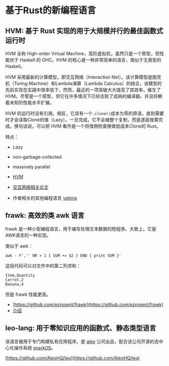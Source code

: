 # 基于Rust的新编程语言

## HVM: 基于 Rust 实现的用于大规模并行的最佳函数式运行时

HVM 全称 High-order Virtual Machine，高阶虚拟机，虽然只是一个原型，但性能优于 Haskell 的 GHC。HVM 的核心是一种非常简单的语言，类似于无类型的 Haskell。

HVM 采用最新的计算模型，即交互网络（Interaction Net）。该计算模型是图灵机（Turing Machine）和Lambda演算（Lambda Calculus）的结合，该模型的先前实现在实践中效率低下，然而，最近的一项突破大大提高了其效率，催生了 HVM。尽管是一个原型，但它在许多情况下已经击败了成熟的编译器，并且将朝着未知的性能水平扩展。

HVM 的运行时没有引用。相反，它具有一个`.clone()`成本为零的原语，直到需要时才会读取Clone的值（Lazy）。一旦完成，它不会被整个复制，而是逐层按需完成。换句话说，可以把 HVM 看作是一个将借用检查换做低成本Clone的 Rust。

特点：

- Lazy
- non-garbage-collected 
- massively parallel

- [HVM](https://github.com/Kindelia/HVM)
- [交互网络相关论文](https://www.researchgate.net/publication/220054026_Interaction_nets_programming_language_design_and_implementation)
- 作者相关的其他编程语言 [yatima](https://github.com/yatima-inc/yatima)

## frawk: 高效的类 awk 语言

frawk 是一种小型编程语言，用于编写处理文本数据的短程序。大致上，它是 AWK语言的一种实现。

类似于 awk：

```
awk - F','' NR > 1 { SUM += $2 } END { print SUM }'
```

这段代码可以对文件中的第二列求和：

```
Item,Quantity
Carrot,2
Banana,4
```

但是 frawk 性能更高。

- [https://github.com/ezrosent/frawk](https://github.com/ezrosent/frawk)
- [介绍](https://github.com/ezrosent/frawk/blob/master/info/overview.md)

## leo-lang: 用于零知识应用的函数式、静态类型语言


该语言被用于专门构建私有应用程序。是 [aleo](https://aleo.org) 公司出品，配合该公司开源的去中心化操作系统 [snarkOS](https://github.com/AleoHQ/snarkOS)。

[https://github.com/AleoHQ/leo](https://github.com/AleoHQ/leo)